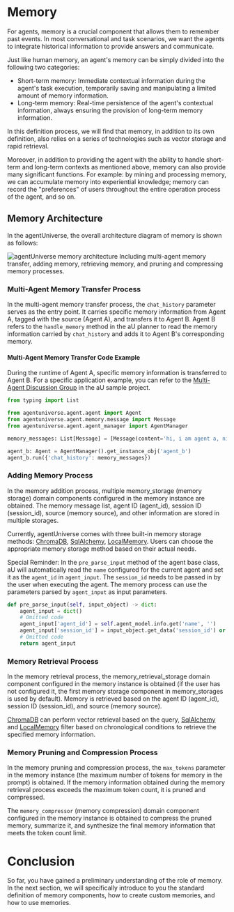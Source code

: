 # Memory

For agents, memory is a crucial component that allows them to remember past events. In most conversational and task
scenarios, we want the agents to integrate historical information to provide answers and communicate.

Just like human memory, an agent's memory can be simply divided into the following two categories:

* Short-term memory: Immediate contextual information during the agent's task execution, temporarily saving and
  manipulating a limited amount of memory information.
* Long-term memory: Real-time persistence of the agent's contextual information, always ensuring the provision of
  long-term memory information.

In this definition process, we will find that memory, in addition to its own definition, also relies on a series of
technologies such as vector storage and rapid retrieval.

Moreover, in addition to providing the agent with the ability to handle short-term and long-term contexts as mentioned
above, memory can also provide many significant functions. For example: by mining and processing memory, we can
accumulate memory into experiential knowledge; memory can record the "preferences" of users throughout the entire
operation process of the agent, and so on.

## Memory Architecture

In the agentUniverse, the overall architecture diagram of memory is shown as follows:

![agentUniverse memory architecture](../_picture/memory.jpg)
Including multi-agent memory transfer, adding memory, retrieving memory, and pruning and compressing memory processes.

### Multi-Agent Memory Transfer Process

In the multi-agent memory transfer process, the `chat_history` parameter serves as the entry point. It carries specific
memory information from Agent A, tagged with the source (Agent A), and transfers it to Agent B. Agent B refers to
the `handle_memory` method in the aU planner to read the memory information carried by `chat_history` and adds it to
Agent B's corresponding memory.

#### Multi-Agent Memory Transfer Code Example

During the runtime of Agent A, specific memory information is transferred to Agent B. For a specific application
example, you can refer to the [Multi-Agent Discussion Group](6_2_1_Discussion_Group.md) in the aU sample project.

```python
from typing import List

from agentuniverse.agent.agent import Agent
from agentuniverse.agent.memory.message import Message
from agentuniverse.agent.agent_manager import AgentManager

memory_messages: List[Message] = [Message(content='hi, i am agent a, nice to meet you.', source='agent_a')]

agent_b: Agent = AgentManager().get_instance_obj('agent_b')
agent_b.run({'chat_history': memory_messages})
```

### Adding Memory Process

In the memory addition process, multiple memory_storage (memory storage) domain components configured in the memory
instance are obtained. The memory message list, agent ID (agent_id), session ID (session_id), source (memory source),
and other information are stored in multiple storages.

Currently, agentUniverse comes with three built-in memory storage
methods: [ChromaDB](../../../agentuniverse/agent/memory/memory_storage/chroma_memory_storage.py), [SqlAlchemy](../../../agentuniverse/agent/memory/memory_storage/sql_alchemy_memory_storage.py), [LocalMemory](../../../agentuniverse/agent/memory/memory_storage/local_memory_storage.py).
Users can choose the appropriate memory storage method based on their actual needs.

Special Reminder: In the `pre_parse_input` method of the agent base class, aU will automatically read the `name`
configured for the current agent and set it as the `agent_id` in `agent_input`. The `session_id` needs to be passed in
by the user when executing the agent. The memory process can use the parameters parsed by `agent_input` as input
parameters.

```python
def pre_parse_input(self, input_object) -> dict:
    agent_input = dict()
    # Omitted code
    agent_input['agent_id'] = self.agent_model.info.get('name', '')
    agent_input['session_id'] = input_object.get_data('session_id') or ''
    # Omitted code
    return agent_input
```

### Memory Retrieval Process

In the memory retrieval process, the memory_retrieval_storage domain component configured in the memory instance is
obtained (if the user has not configured it, the first memory storage component in memory_storages is used by default).
Memory is retrieved based on the agent ID (agent_id), session ID (session_id), and source (memory source).

[ChromaDB](../../../agentuniverse/agent/memory/memory_storage/chroma_memory_storage.py) can perform vector retrieval
based on the query,
[SqlAlchemy](../../../agentuniverse/agent/memory/memory_storage/sql_alchemy_memory_storage.py)
and [LocalMemory](../../../agentuniverse/agent/memory/memory_storage/local_memory_storage.py) filter based on
chronological conditions to retrieve the specified memory information.

### Memory Pruning and Compression Process

In the memory pruning and compression process, the `max_tokens` parameter in the memory instance (the maximum number of
tokens for memory in the prompt) is obtained. If the memory information obtained during the memory retrieval process
exceeds the maximum token count, it is pruned and compressed.

The `memory_compressor` (memory compression) domain component configured in the memory instance is obtained to compress
the pruned memory, summarize it, and synthesize the final memory information that meets the token count limit.

# Conclusion

So far, you have gained a preliminary understanding of the role of memory. In the next section, we will specifically
introduce to you the standard definition of memory components, how to create custom memories, and how to use memories.
